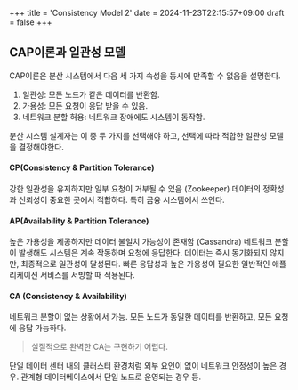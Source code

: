 +++
title = 'Consistency Model 2'
date = 2024-11-23T22:15:57+09:00
draft = false
+++

## CAP이론과 일관성 모델

CAP이론은 분산 시스템에서 다음 세 가지 속성을 동시에 만족할 수 없음을 설명한다.

1. 일관성: 모든 노드가 같은 데이터를 반환함.
2. 가용성: 모든 요청이 응답 받을 수 있음.
3. 네트워크 분할 허용: 네트워크 장애에도 시스템이 동작함.

분산 시스템 설계자는 이 중 두 가지를 선택해야 하고, 선택에 따라 적합한 일관성 모델을 결정해야한다.

#### CP(Consistency & Partition Tolerance)

강한 일관성을 유지하지만 일부 요청이 거부될 수 있음 (Zookeeper)
데이터의 정확성과 신뢰성이 중요한 곳에서 적합하다.
특히 금융 시스템에서 쓰인다.

#### AP(Availability & Partition Tolerance)

높은 가용성을 제공하지만 데이터 불일치 가능성이 존재함 (Cassandra)
네트워크 분할이 발생해도 시스템은 계속 작동하며 요청에 응답한다.
데이터는 즉시 동기화되지 않지만, 최종적으로 일관성이 달성된다.
빠른 응답성과 높은 가용성이 필요한 일반적인 애플리케이션 서비스를 서빙할 때 적용된다.


#### CA (Consistency & Availability)

네트워크 분할이 없는 상황에서 가능.
모든 노드가 동일한 데이터를 반환하고, 모든 요청에 응답 가능하다.

> 실질적으로 완벽한 CA는 구현하기 어렵다.

단일 데이터 센터 내의 클러스터 환경처럼 외부 요인이 없이 네트워크 안정성이 높은 경우.
관계형 데이터베이스에서 단일 노드로 운영되는 경우 등.
